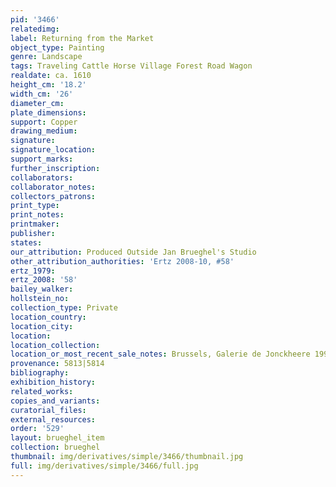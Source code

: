```yaml
---
pid: '3466'
relatedimg: 
label: Returning from the Market
object_type: Painting
genre: Landscape
tags: Traveling Cattle Horse Village Forest Road Wagon
realdate: ca. 1610
height_cm: '18.2'
width_cm: '26'
diameter_cm: 
plate_dimensions: 
support: Copper
drawing_medium: 
signature: 
signature_location: 
support_marks: 
further_inscription: 
collaborators: 
collaborator_notes: 
collectors_patrons: 
print_type: 
print_notes: 
printmaker: 
publisher: 
states: 
our_attribution: Produced Outside Jan Brueghel's Studio
other_attribution_authorities: 'Ertz 2008-10, #58'
ertz_1979: 
ertz_2008: '58'
bailey_walker: 
hollstein_no: 
collection_type: Private
location_country: 
location_city: 
location: 
location_collection: 
location_or_most_recent_sale_notes: Brussels, Galerie de Jonckheere 1993
provenance: 5813|5814
bibliography: 
exhibition_history: 
related_works: 
copies_and_variants: 
curatorial_files: 
external_resources: 
order: '529'
layout: brueghel_item
collection: brueghel
thumbnail: img/derivatives/simple/3466/thumbnail.jpg
full: img/derivatives/simple/3466/full.jpg
---
```

